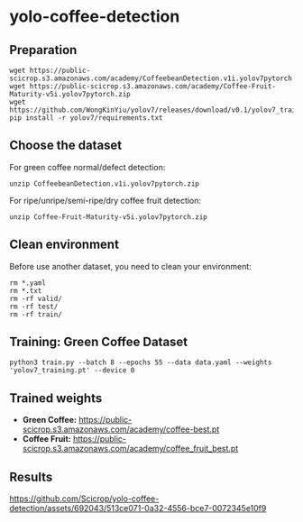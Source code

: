 # yolo-coffee-detection
## Preparation
```
wget https://public-scicrop.s3.amazonaws.com/academy/CoffeebeanDetection.v1i.yolov7pytorch.zip
wget https://public-scicrop.s3.amazonaws.com/academy/Coffee-Fruit-Maturity-v5i.yolov7pytorch.zip
wget https://github.com/WongKinYiu/yolov7/releases/download/v0.1/yolov7_training.pt
pip install -r yolov7/requirements.txt
```

## Choose the dataset
For green coffee normal/defect detection:
```
unzip CoffeebeanDetection.v1i.yolov7pytorch.zip
```
For ripe/unripe/semi-ripe/dry coffee fruit detection:
```
unzip Coffee-Fruit-Maturity-v5i.yolov7pytorch.zip
```


## Clean environment
Before use another dataset, you need to clean your environment:
```
rm *.yaml
rm *.txt
rm -rf valid/
rm -rf test/
rm -rf train/
```

## Training: Green Coffee Dataset
```
python3 train.py --batch 8 --epochs 55 --data data.yaml --weights 'yolov7_training.pt' --device 0
```

## Trained weights
- **Green Coffee:** https://public-scicrop.s3.amazonaws.com/academy/coffee-best.pt
- **Coffee Fruit:** https://public-scicrop.s3.amazonaws.com/academy/coffee_fruit_best.pt

## Results

https://github.com/Scicrop/yolo-coffee-detection/assets/692043/513ce071-0a32-4556-bce7-0072345e10f9


